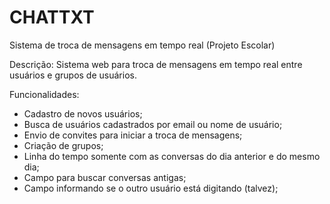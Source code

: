 # CHATTXT
Sistema de troca de mensagens em tempo real (Projeto Escolar)

Descrição:
 Sistema web para troca de mensagens em tempo real entre usuários e grupos de usuários.

Funcionalidades:
 - Cadastro de novos usuários;
 - Busca de usuários cadastrados por email ou nome de usuário;
 - Envio de convites para iniciar a troca de mensagens;
 - Criação de grupos;
 - Linha do tempo somente com as conversas do dia anterior e do mesmo dia;
 - Campo para buscar conversas antigas;
 - Campo informando se o outro usuário está digitando (talvez);
